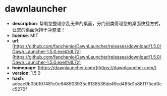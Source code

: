 # dawnlauncher

- **description**: 帮助您整理杂乱无章的桌面，分门别类管理您的桌面快捷方式，让您的桌面保持干净整洁！
- **license**: MIT
- **url**: [https://github.com/fanchenio/DawnLauncher/releases/download/1.5.0/Dawn.Launcher-1.5.0.exe#/dl.7z](https://github.com/fanchenio/DawnLauncher/releases/download/1.5.0/Dawn.Launcher-1.5.0.exe#/dl.7z)
- **homepage**: [https://dawnlauncher.com/](https://dawnlauncher.com/)
- **version**: 1.5.0
- **hash**: adeac9b05b107481c0c648903935c6138536de49cd485d1b88f175ed0cc5270f

